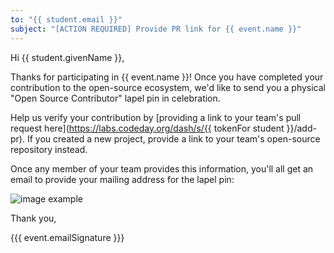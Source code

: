 ```yaml
---
to: "{{ student.email }}"
subject: "[ACTION REQUIRED] Provide PR link for {{ event.name }}"
---
```


Hi {{ student.givenName }},

Thanks for participating in {{ event.name }}! Once you have completed your contribution to the open-source ecosystem, we'd like to send you a physical "Open Source Contributor" lapel pin in celebration.

Help us verify your contribution by [providing a link to your team's pull request here](https://labs.codeday.org/dash/s/{{ tokenFor student }}/add-pr). If you created a new project, provide a link to your team's open-source repository instead.

Once any member of your team provides this information, you'll all get an email to provide your mailing address for the lapel pin:

![image example](https://shop.codeday.org/cdn/shop/files/DSC3243.jpg?v=1716496419&width=400)

Thank you,

{{{ event.emailSignature }}}